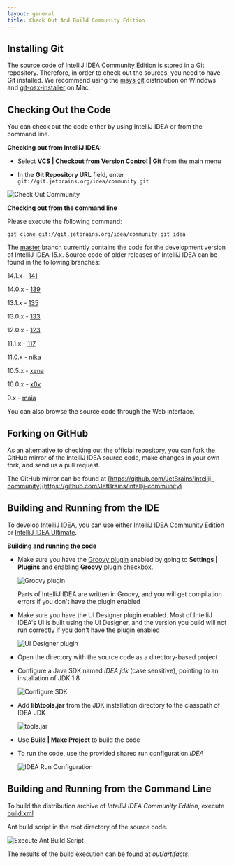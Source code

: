 ```yaml
---
layout: general
title: Check Out And Build Community Edition
---
```


## Installing Git
The source code of IntelliJ IDEA Community Edition is stored in a Git repository. 
Therefore, in order to check out the sources, you need to have Git installed. 
We recommend using the 
[msys git](http://code.google.com/p/msysgit/)
distribution on Windows and 
[git-osx-installer](http://code.google.com/p/git-osx-installer/) 
on Mac.

## Checking Out the Code

You can check out the code either by using IntelliJ IDEA or from the command line.


**Checking out from IntelliJ IDEA:**
 
* Select **VCS \| Checkout from Version Control \| Git** from the main menu

* In the **Git Repository URL** field, enter ```git://git.jetbrains.org/idea/community.git```

![Check Out Community](img/check_out_community.png)

**Checking out from the command line**

Please execute the following command:
```
git clone git://git.jetbrains.org/idea/community.git idea
```

The
[master](https://github.com/JetBrains/intellij-community/tree/master)
branch currently contains the code for the development version of IntelliJ IDEA 15.x.
Source code of older releases of IntelliJ IDEA can be found in the following branches:

14.1.x -
[141](https://github.com/JetBrains/intellij-community/tree/141)

14.0.x -
[139](https://github.com/JetBrains/intellij-community/tree/139)

13.1.x -
[135](https://github.com/JetBrains/intellij-community/tree/135)

13.0.x -
[133](https://github.com/JetBrains/intellij-community/tree/133)

12.0.x -
[123](https://github.com/JetBrains/intellij-community/tree/123)

11.1.x -
[117](https://github.com/JetBrains/intellij-community/tree/117)

11.0.x -
[nika](https://github.com/JetBrains/intellij-community/tree/nika)

10.5.x -
[xena](https://github.com/JetBrains/intellij-community/tree/xena)

10.0.x -
[x0x](https://github.com/JetBrains/intellij-community/tree/x0x)

9.x -
[maia](https://github.com/JetBrains/intellij-community/tree/maia)

You can also browse the source code through the Web interface.

## Forking on GitHub

As an alternative to checking out the official repository, you can fork the GitHub mirror of the IntelliJ IDEA source code, make changes in your own fork, and send us a pull request.

The GitHub mirror can be found at 
[https://github.com/JetBrains/intellij-community](https://github.com/JetBrains/intellij-community)

## Building and Running from the IDE

To develop IntelliJ IDEA, you can use either
[IntelliJ IDEA Community Edition](https://www.jetbrains.com/idea/download/)
or
[IntelliJ IDEA Ultimate](https://www.jetbrains.com/idea/download/).

**Building and running the code**

*  Make sure you have the
   [Groovy plugin](https://plugins.jetbrains.com/plugin/1524)
   enabled by going to **Settings \| Plugins** and enabling **Groovy** plugin checkbox.

   ![Groovy plugin](img/groovy_plugin_enabled.png)

   Parts of IntelliJ IDEA are written in Groovy, and you will get compilation errors if you don't have the plugin enabled

*  Make sure you have the UI Designer plugin enabled.
   Most of IntelliJ IDEA's UI is built using the UI Designer, and the version you build will not run correctly if you don't have the plugin enabled

   ![UI Designer plugin](img/ui_designer_plugin_enabled.png)

*  Open the directory with the source code as a directory-based project

*  Configure a Java SDK named *IDEA jdk* (case sensitive), pointing to an installation of JDK 1.8

   ![Configure SDK](img/configure_sdk.png)

*  Add **lib\\tools.jar** from the JDK installation directory to the classpath of IDEA JDK

   ![tools.jar](img/tools_jar.png)

*  Use **Build \| Make Project** to build the code

*  To run the code, use the provided shared run configuration *IDEA*

   ![IDEA Run Configuration](img/idea_run_configuration.png)

## Building and Running from the Command Line
To build the distribution archive of *IntelliJ IDEA Community Edition*, execute
[build.xml](https://github.com/JetBrains/intellij-community/blob/master/build.xml)

Ant build script in the root directory of the source code.

![Execute Ant Build Script](img/ant_build_xml.png)


The results of the build execution can be found at *out/artifacts*.